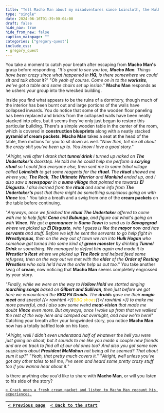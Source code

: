 ```yaml
---
title: "Tell Macho Man about my misadventures since Loincloth, the Hulk encounter, my newfound musical prowess, and meating with the BBQ Pit Druids."
type: "single"
date: 2024-06-16T01:39:00-04:00
draft: false
hide_nav: true
hide_from_new: false
caption_mainpage: ""
categories: ["gregory-quest"]
include_css:
- gregory_quest
---
```


You take a moment to catch your breath after escaping from **Macho Man's** grasp before responding. "*It's great to see you too, **Macho Man**. Things have been crazy since what happened in **HQ**, is there somewhere we could sit and talk about it?*" "*Oh yeah of course. Come on in to the **worksite**, we've got a table and some chairs set up inside.*" **Macho Man** responds as he ushers your group into the wrecked building. 

Inside you find what appears to be the ruins of a dormitory, though much of the interior has been burnt out and large portions of the walls have collapsed inwards. You do notice that some of the wooden floor paneling has been replaced and bricks from the collapsed walls have been neatly stacked into piles, but it seems they've only just begun to restore this particular building. There's a simple wooden table in the center of the room, which is covered in **construction blueprints** along with a neatly stacked **pyramid of cream packets**. **Macho Man** takes a seat at the head of the table, then motions for you to sit down as well. "*Now then, tell me all about the crazy shit you've been up to. You know I love a good story.*"

"*Alright, well after I drank that **tunnel drink** I turned up naked on **The Undertaker's** doorstep. He told me he could help me perform a **scrying ritual** so I could find everyone else, then sent me to some tribal village called **Loincloth** to get some reagents for the **ritual**. The **ritual** showed me where you, **The Rock**, **The Ultimate Warrior** and **Mankind** ended up, and I also saw a **newspaper** in a **sumo village** that pointed me towards **El Disgusto**. I also learned from the **ritual** and some info from **The Undertaker's** past that there might be something suspicious going on with **Vince** too.*" You take a breath and a swig from one of the **cream packets** on the table before continuing.

"*Anyways, once we finished the **ritual** **The Undertaker** offered to come with me to help fight **Cena** and **Bubungo**, and figure out what's going on with **Vince**. We got a **geomancer** in **Sumo Town** to send us to **Savagegrad** where we picked up **El Disgusto**, who I guess is like the **mayor** now and has **servants** and stuff. Before we left he sent the servants to go help fight in **Wrestlympus**, then on the way out of town we ran into **Hulk Hogan** who somehow got turned into some kind of **green monster** by drinking **Tunnel Drink** or something. We managed to defeat him again and made it to **Wrestler's Rest** where we picked up **The Rock** and helped feed some refugees, then on the way out we met with the **elder** of the **Order of Resting Wrestlers** who said he'd have the order help us out too.*" You take another swig of **cream**, now noticing that **Macho Man** seems completely engrossed by your story.

"*Finally, while we were on the way to **Hollow Hold** we started singing **marching songs** based on **Gilbert and Sullivan**, then just before we got here we encountered the **BBQ Pit Druids**. The **druids** gave me their **magic meat** and special {{< rawhtml >}}<em style="color: gold">BBQ shoes</em>{{</ rawhtml >}} to make me more powerful, and I also saw some weird **meat-vision** that made me doubt **Vince** even more. But anyways, once I woke up from that we walked the rest of the way here and camped out overnight, and now we're here!*" Catching your breath after your longwinded story, you notice **Macho Man** now has a totally baffled look on his face.

"*Alright, well I didn't even understand half of whatever the hell you were just going on about, but it sounds to me like you made a couple new friends and are on track to find all of our old ones too? And also you got some new suspicions about **President McMahon** not being all he seemed? That about sum it up?*" "*Yeah, that pretty much covers it.*" "*Alright, well unless you've got any other tales to tell me, I've seen and heard some pretty crazy stuff too if you wanna hear about it.*"

Is there anything else you'd like to share with **Macho Man**, or will you listen to his side of the story?

[``> Crack open a fresh cream packet and listen to Macho Man recount his experiences.``](../127)

|[``< Previous page``](../125)|[``< Back to the start``](../)|
|---|---|